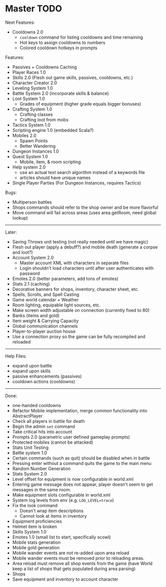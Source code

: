 # Master TODO

Next Features:
- Cooldowns 2.0
  - `cooldown` command for listing cooldowns and time remaining
  - Hot keys to assign cooldowns to numbers
  - Colored cooldown hotkeys in prompts

Features:
- Passives + Cooldowns Caching
- Player Races 1.0
- Skills 2.0 (Flesh out game skills, passives, cooldowns, etc.)
- Character Creator 2.0
- Leveling System 1.0
- Battle System 2.0 (incorporate skills & balance)
- Loot System 1.0
  - Grades of equipment (higher grade equals bigger bonuses)
- Crafting System 1.0
  - Crafting classes
  - Crafting loot from mobs
- Tactics System 1.0
- Scripting engine 1.0 (embedded Scala?)
- Mobiles 2.0
  - Spawn Points
  - Better Wandering
- Dungeon Instances 1.0
- Quest System 1.0
  - Mobile, item, & room scripting
- Help system 2.0
  - use an actual text search algorithm instead of a keywords file
  - articles should have unique names
- Single Player Parties (For Dungeon Instances, requires Tactics)

Bugs:
- Multiperson battles
- Shops commands should refer to the shop owner and be more flavorful
- Move command will fail across areas (uses area.getRoom, need global lookup)

--------------------------------------------------------------------------------

Later:
- Saving Throws unit testing (not really needed until we have magic)
- Flesh out player (apply a debuff?) and mobile death (generate a corpse and loot?)
- Account System 2.0
  - Master account XML with characters in separate files
  - Login shouldn't load characters until after user authenticates with password
- Emotes 2.0 (better parameters, add tons of emotes)
- Stats 2.1 (caching)
- Decorative banners for shops, inventory, character sheet, etc.
- Spells, Scrolls, and Spell Casting
- Game world calendar + Weather
- Room lighting, equipable light sources, etc.
- Make screen width adjustable on connection (currently fixed to 80)
- Banks (items and gold)
- Item weight & Carrying Capacity
- Global communication channels
- Player-to-player auction house
- Use a connection proxy so the game can be fully recompiled and reloaded

--------------------------------------------------------------------------------

Help Files:
- expand upon battle
- expand upon skills
- passive enhancements (passives)
- cooldown actions (cooldowns)

--------------------------------------------------------------------------------

Done:
- one-handed cooldowns
- Refactor Mobile implementation, merge common functionality into AbstractPlayer
- Check all players in battle for death
- Begin the admin `set` command
- Take critical hits into account
- Prompts 2.0 (parametric user defined gameplay prompts)
- Protected mobiles (cannot be attacked)
- Stats Unit Testing
- Battle system 1.0
- Certain commands (such as quit) should be disabled when in battle
- Pressing enter without a command quits the game to the main menu
- Random Number Generation
- Stats System 2.0
- Level offset for equipment is now configurable in world.xml
- Entering game message does not appear, player doesn't seem to get messages
  in the same room.
- Make equipment slots configurable in world.xml
- System log levels from env (e.g. `LOG_LEVEL=trace`)
- Fix the look command
  - Doesn't wrap item descriptions
  - Cannot look at items in inventory
- Equipment proficiencies
- Helmet item is broken
- Skills System 1.0
- Emotes 1.0 (small list to start, specifically scowl)
- Mobile stats generation
- Mobile gold generation
- Mobile wander events are not re-added upon area reload
- Mobile wander events must be removed prior to reloading areas.
- Area reload must remove all shop events from the game (have World keep a
  list of shops that gets populated during area parsing)
- Shops
- Save equipment and inventory to account character
